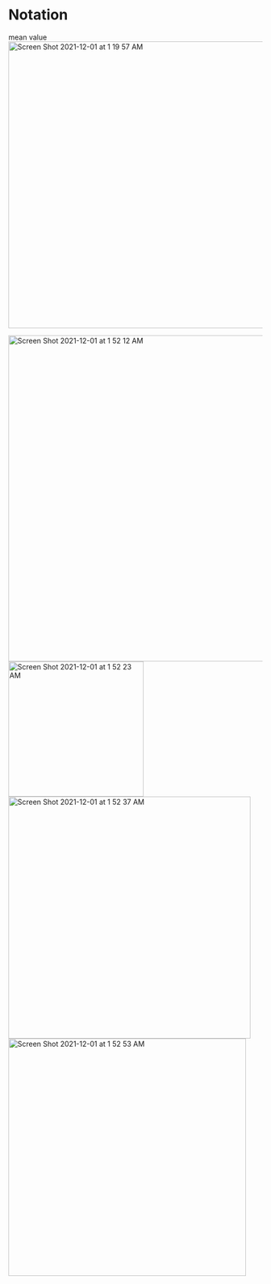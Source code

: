 # Notation

mean value 
<img width="569" alt="Screen Shot 2021-12-01 at 1 19 57 AM" src="https://user-images.githubusercontent.com/25523756/144207100-cd38959d-4e8c-4509-90b7-999b5746765f.png">


<img width="647" alt="Screen Shot 2021-12-01 at 1 52 12 AM" src="https://user-images.githubusercontent.com/25523756/144212404-49ccfe18-f9cc-4bec-8398-dbf34176b8a8.png">



<img width="268" alt="Screen Shot 2021-12-01 at 1 52 23 AM" src="https://user-images.githubusercontent.com/25523756/144212416-a2ab8760-4a39-4292-9ddb-cd241704535b.png">


<img width="480" alt="Screen Shot 2021-12-01 at 1 52 37 AM" src="https://user-images.githubusercontent.com/25523756/144212428-ac67e924-d5a5-421a-82e4-64030f860c8f.png">


<img width="471" alt="Screen Shot 2021-12-01 at 1 52 53 AM" src="https://user-images.githubusercontent.com/25523756/144212435-a511fac8-5e78-4e7c-b281-128a1ff1325e.png">
